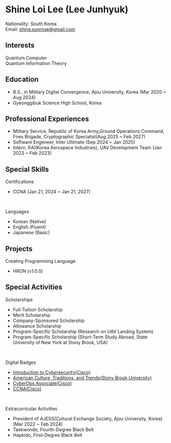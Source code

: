 # Shine Loi Lee (Lee Junhyuk)
Nationality: South Korea\
Email: shine.sunrose@gmail.com

## Interests
Quantum Computer\
Quantum Information Theory

## Education
- B.S., in Military Digital Convergence, Ajou University, Korea (Mar 2020 ~ Aug 2024)
- Gyeonggibuk Science High School, Korea

## Professional Experiences
- Military Service, Republic of Korea Army,Ground Operations Command, Fires Brigade, Cryptographic Specialist(Aug 2025 ~ Feb 2027)
- Software Engeneer, Inter Ultimate (Sep 2024 ~ Jan 2025)
- Intern, KAI(Korea Aerospace Industries), UAV Development Team (Jan 2023 ~ Feb 2023)

## Special Skills
Certifications
- CCNA (Jan 21, 2024 ~ Jan 21, 2027)

&nbsp;

Languages
- Korean (Native)
- English (Fluent)
- Japanese (Basic)

## Projects
Creating Programming Language
- HRON (v1.0.0)

## Special Activities
Scholarships
- Full-Tuition Scholarship
- Merit Scholarship
- Company-Sponsored Scholarship
- Allowance Scholarship
- Program-Specific Scholarship (Research on UAV Landing System)
- Program-Specific Scholarship (Short-Term Study Abroad, State University of New York at Stony Brook, USA)

&nbsp;

Digital Badges
- [Introduction to Cybersecurity(Cisco)](https://www.credly.com/badges/817c54a2-b8d6-4121-91f1-4da48e9cf9a0/public_url)
- [American Culture, Traditions, and Trends(Stony Brook University)](https://www.credly.com/badges/9fd4ad66-c4c7-4238-b1c6-5b7524e0f271/public_url)
- [CyberOps Associate(Cisco)](https://www.credly.com/badges/83083c94-6b3f-422c-b111-523e2e838717/public_url)
- [CCNA(Cisco)](https://www.credly.com/badges/f614aa05-6a51-447b-84b0-6200caa22191/public_url)

&nbsp;

Extracurricular Activities
- President of AJESS(Cultural Exchange Society, Ajou University, Korea) (Mar 2022 ~ Feb 2024)
- Taekwondo, Fourth-Degree Black Belt
- Hapkido, First-Degree Black Belt
